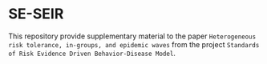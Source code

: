 # SE-SEIR

This repository provide supplementary material to the paper ``Heterogeneous risk tolerance, in-groups, and epidemic waves``
from the project ``Standards of Risk Evidence Driven Behavior-Disease Model``.



